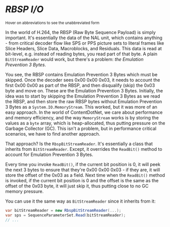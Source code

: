 # <dfn title="Raw Byte Sequence Payload">RBSP</dfn> <dfn title="Input/Output">I/O</dfn>
<small>Hover on abbreviations to see the unabbreviated form</small>

In the world of H.264, the RBSP (Raw Byte Sequence Payload) is simply important. It's essentially the data of the NAL unit, which contains anything - from critical decoder flow like SPS or PPS picture sets to literal frames like Slice Headers, Slice Data, Macroblocks, and Residuals. This data is read at bit-level, e.g. instead of reading bytes, you read part of that byte. A plain `BitStreamReader` would work, but there's a problem: *the Emulation Prevention 3 Bytes*.

You see, the RBSP contains Emulation Prevention 3 Bytes which must be skipped. Once the decoder sees 0x00 0x00 0x03, it needs to account the first 0x00 0x00 as part of the RBSP, and then disqualify (skip) the 0x03 byte and move on. These are the Emulation Prevention 3 Bytes. Initially, the idea was to start by skipping the Emulation Prevention 3 Bytes as we read the RBSP, and then store the raw RBSP bytes without Emulation Prevention 3 Bytes as a `System.IO.MemoryStream`. This worked, but it was more of an easy approach. In the world of ContentDotNet, we care about performance and memory efficiency, and the way `MemoryStream` works is by storing the values as a `byte` array, which is heap-allocated, thus putting pressure on the Garbage Collector (GC). This isn't a problem, but in performance critical scenarios, we have to find another approach.

That approach? Is the `RbspBitStreamReader`. It's essentially a class that inherits from `BitStreamReader`. Except, it overrides the `ReadBit()` method to account for Emulation Prevention 3 Bytes.

Every time you invoke `ReadBit()`, if the current bit position is 0, it will peek the next 3 bytes to ensure that they're 0x00 0x00 0x03 - if they are, it will store the offset of the 0x03 as a field. Next time when the `ReadBit()` method is invoked, if the current bit position is 0 and the offset is the same as the offset of the 0x03 byte, it will just skip it, thus putting close to no GC memory pressure.

You can use it the same way as `BitStreamReader` since it inherits from it:
```cs
var bitStreamReader = new RbspBitStreamReader(...);
var sps = SequenceParameterSet.Read(bitStreamReader);
// ...
```
